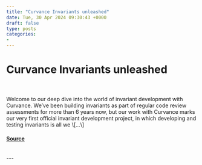 ```yaml
---
title: "Curvance Invariants unleashed"
date: Tue, 30 Apr 2024 09:30:43 +0000
draft: false
type: posts
categories: 
- 
---
```

# Curvance Invariants unleashed

<br/>

<br/>
Welcome to our deep dive into the world of invariant development with Curvance. We’ve been building invariants as part of regular code review assessments for more than 6 years now, but our work with Curvance marks our very first official invariant development project, in which developing and testing invariants is all we \[…\]

#### [Source](https://blog.trailofbits.com/2024/04/30/curvance-invariants-unleashed/)

<br/>
---
